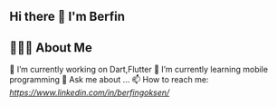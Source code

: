 ## Hi there 👋 I'm Berfin

## 👩🏻‍💻 About Me
🔭 I’m currently working on Dart,Flutter
🌱 I’m currently learning mobile programming
💬 Ask me about ...
📫 How to reach me: *https://www.linkedin.com/in/berfingoksen/*

